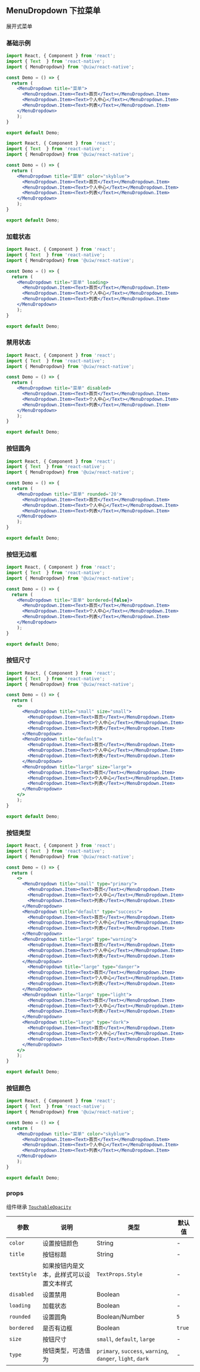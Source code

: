 MenuDropdown 下拉菜单
---

展开式菜单


### 基础示例


```jsx mdx:preview&background=#bebebe29
import React, { Component } from 'react';
import { Text  } from 'react-native';
import { MenuDropdown} from '@uiw/react-native';

const Demo = () => {
  return (
    <MenuDropdown title="菜单">
      <MenuDropdown.Item><Text>首页</Text></MenuDropdown.Item>
      <MenuDropdown.Item><Text>个人中心</Text></MenuDropdown.Item>
      <MenuDropdown.Item><Text>列表</Text></MenuDropdown.Item>
    </MenuDropdown>
    );
}

export default Demo;
```


```jsx mdx:preview&background=#bebebe29
import React, { Component } from 'react';
import { Text  } from 'react-native';
import { MenuDropdown} from '@uiw/react-native';

const Demo = () => {
  return (
    <MenuDropdown title="菜单" color="skyblue">
      <MenuDropdown.Item><Text>首页</Text></MenuDropdown.Item>
      <MenuDropdown.Item><Text>个人中心</Text></MenuDropdown.Item>
      <MenuDropdown.Item><Text>列表</Text></MenuDropdown.Item>
    </MenuDropdown>
    );
}

export default Demo;
```
### 加载状态


```jsx mdx:preview&background=#bebebe29
import React, { Component } from 'react';
import { Text  } from 'react-native';
import { MenuDropdown} from '@uiw/react-native';

const Demo = () => {
  return (
    <MenuDropdown title="菜单" loading>
      <MenuDropdown.Item><Text>首页</Text></MenuDropdown.Item>
      <MenuDropdown.Item><Text>个人中心</Text></MenuDropdown.Item>
      <MenuDropdown.Item><Text>列表</Text></MenuDropdown.Item>
    </MenuDropdown>
    );
}

export default Demo;
```

### 禁用状态

```jsx mdx:preview&background=#bebebe29
import React, { Component } from 'react';
import { Text  } from 'react-native';
import { MenuDropdown} from '@uiw/react-native';

const Demo = () => {
  return (
    <MenuDropdown title="菜单" disabled>
      <MenuDropdown.Item><Text>首页</Text></MenuDropdown.Item>
      <MenuDropdown.Item><Text>个人中心</Text></MenuDropdown.Item>
      <MenuDropdown.Item><Text>列表</Text></MenuDropdown.Item>
    </MenuDropdown>
    );
}

export default Demo;
```
### 按钮圆角

```jsx mdx:preview&background=#bebebe29
import React, { Component } from 'react';
import { Text  } from 'react-native';
import { MenuDropdown} from '@uiw/react-native';

const Demo = () => {
  return (
    <MenuDropdown title="菜单" rounded='20'>
      <MenuDropdown.Item><Text>首页</Text></MenuDropdown.Item>
      <MenuDropdown.Item><Text>个人中心</Text></MenuDropdown.Item>
      <MenuDropdown.Item><Text>列表</Text></MenuDropdown.Item>
    </MenuDropdown>
    );
}

export default Demo;
```

### 按钮无边框

```jsx mdx:preview&background=#bebebe29
import React, { Component } from 'react';
import { Text  } from 'react-native';
import { MenuDropdown} from '@uiw/react-native';

const Demo = () => {
  return (
    <MenuDropdown title="菜单" bordered={false}>
      <MenuDropdown.Item><Text>首页</Text></MenuDropdown.Item>
      <MenuDropdown.Item><Text>个人中心</Text></MenuDropdown.Item>
      <MenuDropdown.Item><Text>列表</Text></MenuDropdown.Item>
    </MenuDropdown>
    );
}

export default Demo;
```

### 按钮尺寸


```jsx mdx:preview&background=#bebebe29
import React, { Component } from 'react';
import { Text  } from 'react-native';
import { MenuDropdown} from '@uiw/react-native';

const Demo = () => {
  return (
    <>
      <MenuDropdown title="small" size="small">
        <MenuDropdown.Item><Text>首页</Text></MenuDropdown.Item>
        <MenuDropdown.Item><Text>个人中心</Text></MenuDropdown.Item>
        <MenuDropdown.Item><Text>列表</Text></MenuDropdown.Item>
      </MenuDropdown>
      <MenuDropdown title="default">
        <MenuDropdown.Item><Text>首页</Text></MenuDropdown.Item>
        <MenuDropdown.Item><Text>个人中心</Text></MenuDropdown.Item>
        <MenuDropdown.Item><Text>列表</Text></MenuDropdown.Item>
      </MenuDropdown>
      <MenuDropdown title="large" size="large">
        <MenuDropdown.Item><Text>首页</Text></MenuDropdown.Item>
        <MenuDropdown.Item><Text>个人中心</Text></MenuDropdown.Item>
        <MenuDropdown.Item><Text>列表</Text></MenuDropdown.Item>
      </MenuDropdown>
    </>
    );
}

export default Demo;
```

### 按钮类型

```jsx mdx:preview&background=#bebebe29
import React, { Component } from 'react';
import { Text  } from 'react-native';
import { MenuDropdown} from '@uiw/react-native';

const Demo = () => {
  return (
    <>
      <MenuDropdown title="small" type="primary">
        <MenuDropdown.Item><Text>首页</Text></MenuDropdown.Item>
        <MenuDropdown.Item><Text>个人中心</Text></MenuDropdown.Item>
        <MenuDropdown.Item><Text>列表</Text></MenuDropdown.Item>
      </MenuDropdown>
      <MenuDropdown title="default" type="success">
        <MenuDropdown.Item><Text>首页</Text></MenuDropdown.Item>
        <MenuDropdown.Item><Text>个人中心</Text></MenuDropdown.Item>
        <MenuDropdown.Item><Text>列表</Text></MenuDropdown.Item>
      </MenuDropdown>
      <MenuDropdown title="large" type="warning">
        <MenuDropdown.Item><Text>首页</Text></MenuDropdown.Item>
        <MenuDropdown.Item><Text>个人中心</Text></MenuDropdown.Item>
        <MenuDropdown.Item><Text>列表</Text></MenuDropdown.Item>
      </MenuDropdown>
        <MenuDropdown title="large" type="danger">
        <MenuDropdown.Item><Text>首页</Text></MenuDropdown.Item>
        <MenuDropdown.Item><Text>个人中心</Text></MenuDropdown.Item>
        <MenuDropdown.Item><Text>列表</Text></MenuDropdown.Item>
      </MenuDropdown>
      <MenuDropdown title="large" type="light">
        <MenuDropdown.Item><Text>首页</Text></MenuDropdown.Item>
        <MenuDropdown.Item><Text>个人中心</Text></MenuDropdown.Item>
        <MenuDropdown.Item><Text>列表</Text></MenuDropdown.Item>
      </MenuDropdown>
      <MenuDropdown title="large" type="dark">
        <MenuDropdown.Item><Text>首页</Text></MenuDropdown.Item>
        <MenuDropdown.Item><Text>个人中心</Text></MenuDropdown.Item>
        <MenuDropdown.Item><Text>列表</Text></MenuDropdown.Item>
      </MenuDropdown>
    </>
    );
}

export default Demo;
```

### 按钮颜色

```jsx mdx:preview
import React, { Component } from 'react';
import { Text  } from 'react-native';
import { MenuDropdown} from '@uiw/react-native';

const Demo = () => {
  return (
    <MenuDropdown title="菜单" color="skyblue">
      <MenuDropdown.Item><Text>首页</Text></MenuDropdown.Item>
      <MenuDropdown.Item><Text>个人中心</Text></MenuDropdown.Item>
      <MenuDropdown.Item><Text>列表</Text></MenuDropdown.Item>
    </MenuDropdown>
    );
}

export default Demo;
```

### props

组件继承 [`TouchableOpacity`](https://facebook.github.io/react-native/docs/touchableopacity#docsNav)

| 参数 | 说明 | 类型 | 默认值 |
|------|------|-----|------|
| `color` | 设置按钮颜色 | String | - |
| `title` | 按钮标题 | String | - |
| `textStyle` | 如果按钮内是文本，此样式可以设置文本样式 | `TextProps.Style` | - |
| `disabled` | 设置禁用 | Boolean | - |
| `loading` | 加载状态 | Boolean | - |
| `rounded` | 设置圆角 | Boolean/Number | `5` |
| `bordered` | 是否有边框 | Boolean | `true` |
| `size` | 按钮尺寸 | `small`, `default`, `large` | - |
| `type` | 按钮类型，可选值为 | `primary`, `success`, `warning`, `danger`, `light`, `dark` | - |
